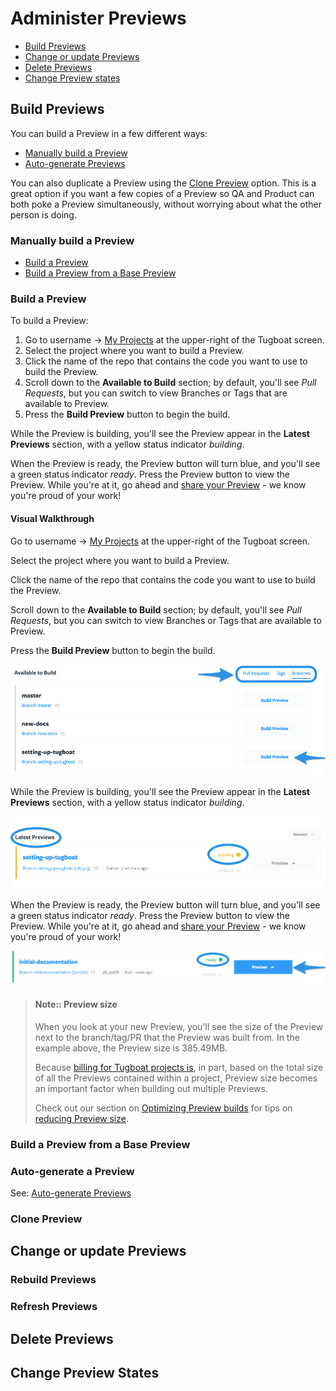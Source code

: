 # Administer Previews

- [Build Previews](#build-previews)
- [Change or update Previews](#change-or-update-previews)
- [Delete Previews](#delete-previews)
- [Change Preview states](#change-preview-states)

## Build Previews

You can build a Preview in a few different ways:

- [Manually build a Preview](#manually-build-a-preview)
- [Auto-generate Previews](#auto-generate-a-preview)

You can also duplicate a Preview using the [Clone Preview](#clone-preview)
option. This is a great option if you want a few copies of a Preview so QA and
Product can both poke a Preview simultaneously, without worrying about what the
other person is doing.

### Manually build a Preview

- [Build a Preview](#build-a-preview)
- [Build a Preview from a Base Preview](#build-a-preview-from-a-base-preview)

### Build a Preview

To build a Preview:

1. Go to username -> [My Projects](https://dashboard.tugboat.qa/projects) at the
   upper-right of the Tugboat screen.
2. Select the project where you want to build a Preview.
3. Click the name of the repo that contains the code you want to use to build
   the Preview.
4. Scroll down to the **Available to Build** section; by default, you'll see
   _Pull Requests_, but you can switch to view Branches or Tags that are
   available to Preview.
5. Press the **Build Preview** button to begin the build.

While the Preview is building, you'll see the Preview appear in the **Latest
Previews** section, with a yellow status indicator _building_.

When the Preview is ready, the Preview button will turn blue, and you'll see a
green status indicator _ready_. Press the Preview button to view the Preview.
While you're at it, go ahead and
[share your Preview](../share-a-preview/index.md) - we know you're proud of your
work!

#### Visual Walkthrough

Go to username -> [My Projects](https://dashboard.tugboat.qa/projects) at the
upper-right of the Tugboat screen.

Select the project where you want to build a Preview.

Click the name of the repo that contains the code you want to use to build the
Preview.

Scroll down to the **Available to Build** section; by default, you'll see _Pull
Requests_, but you can switch to view Branches or Tags that are available to
Preview.

Press the **Build Preview** button to begin the build.

![Build preview](../_images/available_to_build.png)

While the Preview is building, you'll see the Preview appear in the **Latest
Previews** section, with a yellow status indicator _building_.

![Preview building](../_images/preview_building.png)

When the Preview is ready, the Preview button will turn blue, and you'll see a
green status indicator _ready_. Press the Preview button to view the Preview.
While you're at it, go ahead and
[share your Preview](../share-a-preview/index.md) - we know you're proud of your
work!

![Preview is ready](../_images/preview_ready.png)

> #### Note:: Preview size
>
> When you look at your new Preview, you'll see the size of the Preview next to
> the branch/tag/PR that the Preview was built from. In the example above, the
> Preview size is 385.49MB.
>
> Because
> [billing for Tugboat projects is](../../tugboat-billing/index.md#how-does-tugboat-pricing-work),
> in part, based on the total size of all the Previews contained within a
> project, Preview size becomes an important factor when building out multiple
> Previews.
>
> Check out our section on
> [Optimizing Preview builds](../optimize-preview-builds/index.md) for tips on
> [reducing Preview size](../optimize-preview-builds/index.md#optimizing-preview-size).

### Build a Preview from a Base Preview

### Auto-generate a Preview

See:
[Auto-generate Previews](../automate-previews/index.md#auto-generate-previews)

### Clone Preview

## Change or update Previews

### Rebuild Previews

### Refresh Previews

## Delete Previews

## Change Preview States
